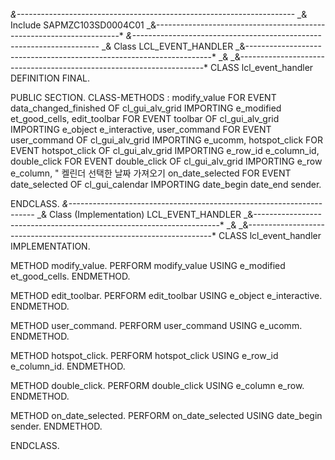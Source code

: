 _&---------------------------------------------------------------------_
_& Include SAPMZC103SD0004C01
_&---------------------------------------------------------------------\*
_&---------------------------------------------------------------------_
_& Class LCL_EVENT_HANDLER
_&---------------------------------------------------------------------\*
_&
_&---------------------------------------------------------------------\*
CLASS lcl_event_handler DEFINITION FINAL.

PUBLIC SECTION.
CLASS-METHODS : modify_value FOR EVENT data_changed_finished
OF cl_gui_alv_grid
IMPORTING e_modified et_good_cells,
edit_toolbar FOR EVENT toolbar
OF cl_gui_alv_grid
IMPORTING e_object e_interactive,
user_command FOR EVENT user_command
OF cl_gui_alv_grid
IMPORTING e_ucomm,
hotspot_click FOR EVENT hotspot_click
OF cl_gui_alv_grid
IMPORTING e_row_id e_column_id,
double_click FOR EVENT double_click
OF cl_gui_alv_grid
IMPORTING e_row e_column,
" 켈린더 선택한 날짜 가져오기
on_date_selected FOR EVENT date_selected
OF cl_gui_calendar
IMPORTING date_begin date_end sender.

ENDCLASS.
_&---------------------------------------------------------------------_
_& Class (Implementation) LCL_EVENT_HANDLER
_&---------------------------------------------------------------------\*
_&
_&---------------------------------------------------------------------\*
CLASS lcl_event_handler IMPLEMENTATION.

METHOD modify_value.
PERFORM modify_value USING e_modified et_good_cells.
ENDMETHOD.

METHOD edit_toolbar.
PERFORM edit_toolbar USING e_object e_interactive.
ENDMETHOD.

METHOD user_command.
PERFORM user_command USING e_ucomm.
ENDMETHOD.

METHOD hotspot_click.
PERFORM hotspot_click USING e_row_id e_column_id.
ENDMETHOD.

METHOD double_click.
PERFORM double_click USING e_column e_row.
ENDMETHOD.

METHOD on_date_selected.
PERFORM on_date_selected USING date_begin sender.
ENDMETHOD.

ENDCLASS.
